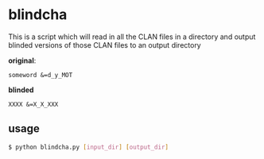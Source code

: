 # blindcha

This is a script which will read in all the CLAN files in a directory and output blinded versions of those CLAN files to an output directory

**original**:
```
someword &=d_y_MOT
```
**blinded**
```
XXXX &=X_X_XXX
```

## usage

```bash
$ python blindcha.py [input_dir] [output_dir]
```